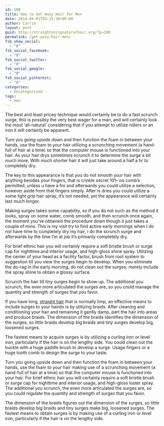 ```yaml
---
id: 180
title: How to Get Wavy Hair for Men
date: 2014-04-01T04:15:30+00:00
author: Carrie
layout: post
guid: http://straighteningnaturalhair.org/?p=180
permalink: /get-wavy-hair-men/
fsb_show_social:
  - "0"
fsb_social_facebook:
  - "0"
fsb_social_twitter:
  - "0"
fsb_social_google:
  - "0"
fsb_social_pinterest:
  - "0"
categories:
  - Uncategorized
tags:
  - men
---
```

The best and least pricey technique would certainly be to do a fast scrunch surge, this is possibly the very best wager for a man, and will certainly look the most &#8216;all-natural&#8217; considering that if you attempt to utilize rollers or an iron it will certainly be apparent.

Turn you going upside down and then function the foam in between your hands, use the foam to your hair utilizing a scrunching movement (a hand-full of hair at a time) so that the computer mouse is functioned into your hair. As your hair drys sometimes scrunch it to determine the surge a bit much more. With much shorter hair it will just take around a half a hr to completely dry.

The key to this appearance is that you do not smooth your hair with anything besides your fingers, that is crinkle secret 101&#8211; no comb&#8217;s permitted, unless u have a fro and afterwards you could utilize a selection, however aside from that fingers simply. After is dries you could utilize a some light grip hair spray, it&#8217;s not needed, yet the appearance will certainly last much longer.

Making surges takes some capability, so if you do not such as the method it looks, spray on some water, comb smooth, and then scrunch once again, the moment you&#8217;ve obtained the procedure down though it just takes a couple of mins. This is my visit try to find active early mornings when I do not have time to completely dry my hair, i do the scrunch surge and afterwards by the time I&#8217;m at job it&#8217;s primarily completely dry.



For brief ethnic hair you will certainly require a soft bristle brush or surge cap for nighttime and interior usage, and high-gloss shine spray. Utilizing the center of your head as a facility factor, brush from root system to suggestion till you view the surges begin to develop. When you eliminate the do-rag in the early morning, do not clean out the surges; merely include the spray shine to obtain a glossy surface.

Scrunch the hair till tiny surges begin to show up. The additional you scrunch, the even more articulated the surges are, so you could manage the quantity and strength of surges that you favor.

If you have long, <a title="How Can You Straighten Your Hair Without Heat" href="http://straighteningnaturalhair.org/can-straighten-hair-without-heat/" target="_blank">straight hair</a> that is normally limp, an effective means to include surges to your hairdo is by utilizing braids. After cleaning and conditioning your hair and remaining it gently damp, part the hair into areas and produce braids. The dimension of the braids identifies the dimension of the surges, so little braids develop big braids and tiny surges develop big, loosened surges.

The fastest means to acquire surges is by utilizing a curling iron or level iron, particularly if the hair is on the lengthy side. You could clean out the buckle with a huge paddle brush to develop a surge. Usage fingers or a huge tooth comb to design the surge to your taste.

Turn you going upside down and then function the foam in between your hands, use the foam to your hair making use of a scrunching movement (a hand-full of hair at a time) so that the computer mouse is functioned into your hair. For brief ethnic hair you will certainly require a soft bristle brush or surge cap for nighttime and interior usage, and high-gloss luster spray. The additional you scrunch, the even more articulated the surges are, so you could regulate the quantity and strength of surges that you favor.

The dimension of the braids figures out the dimension of the surges, so little braids develop big braids and tiny surges make big, loosened surges. The fastest means to obtain surges is by making use of a curling iron or level iron, particularly if the hair is on the lengthy side.
